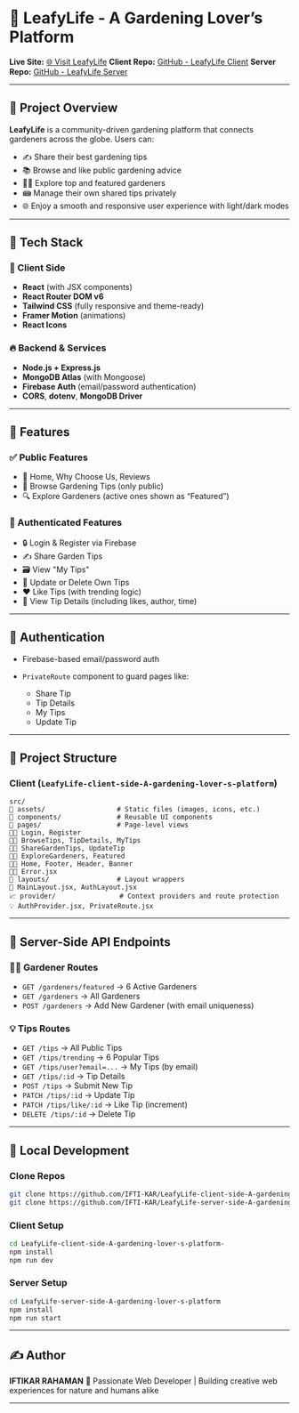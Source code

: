 # 🌿 LeafyLife - A Gardening Lover’s Platform

**Live Site:** [🌐 Visit LeafyLife](https://leafylife-green.web.app/)
**Client Repo:** [GitHub - LeafyLife Client](https://github.com/IFTI-KAR/LeafyLife-client-side-A-gardening-lover-s-platform-)
**Server Repo:** [GitHub - LeafyLife Server](https://github.com/IFTI-KAR/LeafyLife-server-side-A-gardening-lover-s-platform)

---

## 🌱 Project Overview

**LeafyLife** is a community-driven gardening platform that connects gardeners across the globe. Users can:

* ✍️ Share their best gardening tips
* 📚 Browse and like public gardening advice
* 🧑‍🌾 Explore top and featured gardeners
* 📾 Manage their own shared tips privately
* 🌐 Enjoy a smooth and responsive user experience with light/dark modes

---

## 🧹 Tech Stack

### 👥 Client Side

* **React** (with JSX components)
* **React Router DOM v6**
* **Tailwind CSS** (fully responsive and theme-ready)
* **Framer Motion** (animations)
* **React Icons**

### 🔥 Backend & Services

* **Node.js + Express.js**
* **MongoDB Atlas** (with Mongoose)
* **Firebase Auth** (email/password authentication)
* **CORS**, **dotenv**, **MongoDB Driver**

---

## 🧻 Features

### ✅ Public Features

* 🌼 Home, Why Choose Us, Reviews
* 🌱 Browse Gardening Tips (only public)
* 🔍 Explore Gardeners (active ones shown as “Featured”)

### 🔐 Authenticated Features

* 🔒 Login & Register via Firebase
* ✍️ Share Garden Tips
* 🗃️ View "My Tips"
* 💠 Update or Delete Own Tips
* ❤️ Like Tips (with trending logic)
* 🧑 View Tip Details (including likes, author, time)

---

## 🔐 Authentication

* Firebase-based email/password auth
* `PrivateRoute` component to guard pages like:

  * Share Tip
  * Tip Details
  * My Tips
  * Update Tip

---

## 📁 Project Structure

### Client (`LeafyLife-client-side-A-gardening-lover-s-platform`)

```
src/
💁 assets/                  # Static files (images, icons, etc.)
📄 components/              # Reusable UI components
📝 pages/                   # Page-level views
📃📝 Login, Register
📃📝 BrowseTips, TipDetails, MyTips
📃📝 ShareGardenTips, UpdateTip
📃📝 ExploreGardeners, Featured
📃📝 Home, Footer, Header, Banner
📃📝 Error.jsx
💼 layouts/                 # Layout wrappers
📑 MainLayout.jsx, AuthLayout.jsx
📈 provider/                # Context providers and route protection
💡 AuthProvider.jsx, PrivateRoute.jsx
```

---

## 🌿 Server-Side API Endpoints

### 👨‍🌾 Gardener Routes

* `GET /gardeners/featured` → 6 Active Gardeners
* `GET /gardeners` → All Gardeners
* `POST /gardeners` → Add New Gardener (with email uniqueness)

### 💡 Tips Routes

* `GET /tips` → All Public Tips
* `GET /tips/trending` → 6 Popular Tips
* `GET /tips/user?email=...` → My Tips (by email)
* `GET /tips/:id` → Tip Details
* `POST /tips` → Submit New Tip
* `PATCH /tips/:id` → Update Tip
* `PATCH /tips/like/:id` → Like Tip (increment)
* `DELETE /tips/:id` → Delete Tip


---

## 🚀 Local Development

### Clone Repos

```bash
git clone https://github.com/IFTI-KAR/LeafyLife-client-side-A-gardening-lover-s-platform-
git clone https://github.com/IFTI-KAR/LeafyLife-server-side-A-gardening-lover-s-platform
```

### Client Setup

```bash
cd LeafyLife-client-side-A-gardening-lover-s-platform-
npm install
npm run dev
```

### Server Setup

```bash
cd LeafyLife-server-side-A-gardening-lover-s-platform
npm install
npm run start
```

---

## ✍️ Author

**IFTIKAR RAHAMAN**
🌱 Passionate Web Developer | Building creative web experiences for nature and humans alike

---

